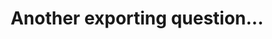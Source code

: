 ---
title: 'Another exporting question...'
redirect_to:
  - 'https://discuss.pencil2d.org/t/another-exporting-question/910'
---